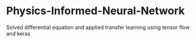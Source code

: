 # Physics-Informed-Neural-Network
Solved differential equation and applied transfer learning using tensor flow and keras 
